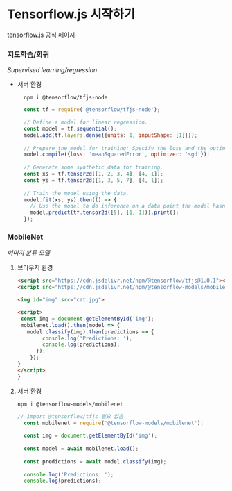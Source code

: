 # Tensorflow.js 시작하기
[tensorflow.js](https://www.tensorflow.org/js/?hl=ko) 공식 페이지

### 지도학습/회귀
*Supervised learning/regression*
* 서버 환경
    ```shell script
      npm i @tensorflow/tfjs-node
    ```
    ```js
      const tf = require('@tensorflow/tfjs-node');
  
      // Define a model for linear regression.
      const model = tf.sequential();
      model.add(tf.layers.dense({units: 1, inputShape: [1]}));
      
      // Prepare the model for training: Specify the loss and the optimizer.
      model.compile({loss: 'meanSquaredError', optimizer: 'sgd'});
      
      // Generate some synthetic data for training.
      const xs = tf.tensor2d([1, 2, 3, 4], [4, 1]);
      const ys = tf.tensor2d([1, 3, 5, 7], [4, 1]);
      
      // Train the model using the data.
      model.fit(xs, ys).then(() => {
        // Use the model to do inference on a data point the model hasn't seen before:
        model.predict(tf.tensor2d([5], [1, 1])).print();
      });
    ```

### MobileNet
*이미지 분류 모델*
1. 브라우저 환경
    ```html
    <script src="https://cdn.jsdelivr.net/npm/@tensorflow/tfjs@1.0.1"></script>
    <script src="https://cdn.jsdelivr.net/npm/@tensorflow-models/mobilenet@1.0.0"></script>
   
   <img id="img" src="cat.jpg">
   
   <script>
     const img = document.getElementById('img');
     mobilenet.load().then(model => {
       model.classify(img).then(predictions => {
            console.log('Predictions: ');
            console.log(predictions);
          });
        });
    }
    </script>  
    }
    ```
   
2. 서버 환경
    ```shell script
    npm i @tensorflow-models/mobilenet
    ```
   ```js
   // import @tensorflow/tfjs 필요 없음
     const mobilenet = require('@tensorflow-models/mobilenet');
     
     const img = document.getElementById('img');
     
     const model = await mobilenet.load();
     
     const predictions = await model.classify(img);
     
     console.log('Predictions: ');
     console.log(predictions);
    ```
   
   